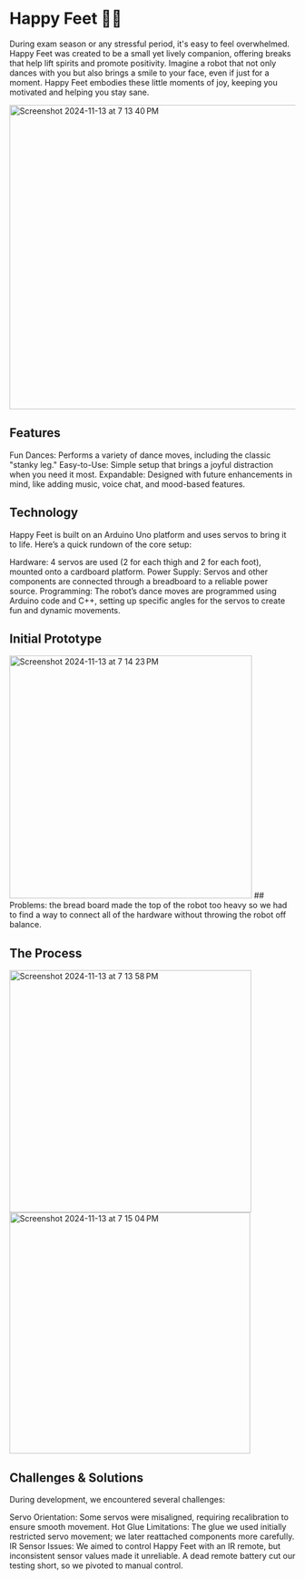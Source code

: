 Happy Feet 🤖💃
===============================
During exam season or any stressful period, it's easy to feel overwhelmed. Happy Feet was created to be a small yet lively companion, offering breaks that help lift spirits and promote positivity. Imagine a robot that not only dances with you but also brings a smile to your face, even if just for a moment. Happy Feet embodies these little moments of joy, keeping you motivated and helping you stay sane.

<img width="535" alt="Screenshot 2024-11-13 at 7 13 40 PM" src="https://github.com/user-attachments/assets/ee84e9f5-8607-422b-8395-24a189bf1065">

## Features
Fun Dances: Performs a variety of dance moves, including the classic "stanky leg."
Easy-to-Use: Simple setup that brings a joyful distraction when you need it most.
Expandable: Designed with future enhancements in mind, like adding music, voice chat, and mood-based features.

## Technology
Happy Feet is built on an Arduino Uno platform and uses servos to bring it to life. Here’s a quick rundown of the core setup:

Hardware: 4 servos are used (2 for each thigh and 2 for each foot), mounted onto a cardboard platform.
Power Supply: Servos and other components are connected through a breadboard to a reliable power source.
Programming: The robot’s dance moves are programmed using Arduino code and C++, setting up specific angles for the servos to create fun and dynamic movements.

## Initial Prototype
<img width="427" alt="Screenshot 2024-11-13 at 7 14 23 PM" src="https://github.com/user-attachments/assets/7ca02605-4455-40a8-b267-c9e68c82ed83">
## 
Problems: the bread board made the top of the robot too heavy so we had to find a way to connect all of the hardware without throwing the robot off balance.

## The Process
<img width="426" alt="Screenshot 2024-11-13 at 7 13 58 PM" src="https://github.com/user-attachments/assets/5237092d-b28d-40f4-af7b-7147f158cef1">
<img width="424" alt="Screenshot 2024-11-13 at 7 15 04 PM" src="https://github.com/user-attachments/assets/93a5c2ad-d2f9-478f-a10a-21c144cb4470">

## Challenges & Solutions
During development, we encountered several challenges:

Servo Orientation: Some servos were misaligned, requiring recalibration to ensure smooth movement.
Hot Glue Limitations: The glue we used initially restricted servo movement; we later reattached components more carefully.
IR Sensor Issues: We aimed to control Happy Feet with an IR remote, but inconsistent sensor values made it unreliable. A dead remote battery cut our testing short, so we pivoted to manual control.
